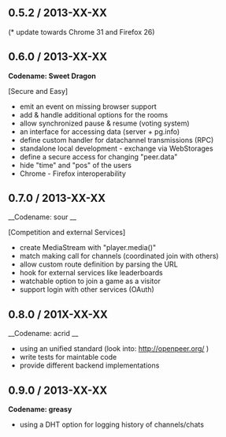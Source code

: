 ## 0.5.2 / 2013-XX-XX

(* update towards Chrome 31 and Firefox 26)


## 0.6.0 / 2013-XX-XX

__Codename: Sweet Dragon__

[Secure and Easy]

* emit an event on missing browser support
* add & handle additional options for the rooms
* allow synchronized pause & resume (voting system)
* an interface for accessing data (server + pg.info)
* define custom handler for datachannel transmissions (RPC)
* standalone local development - exchange via WebStorages
* define a secure access for changing "peer.data"
* hide "time" and "pos" of the users
* Chrome - Firefox interoperability


## 0.7.0 / 2013-XX-XX

__Codename: sour __

[Competition and external Services]

* create MediaStream with "player.media()"
* match making call for channels (coordinated join with others)
* allow custom route definition by parsing the URL
* hook for external services like leaderboards
* watchable option to join a game as a visitor
* support login with other services (OAuth)


## 0.8.0 / 201X-XX-XX

__Codename: acrid __

* using an unified standard (look into: http://openpeer.org/ )
* write tests for maintable code
* provide different backend implementations


## 0.9.0 / 2013-XX-XX

__Codename: greasy__

* using a DHT option for logging history of channels/chats
